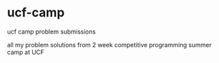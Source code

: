 # ucf-camp
ucf camp problem submissions

all my problem solutions from 2 week competitive programming summer camp at UCF
